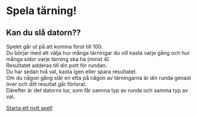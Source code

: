 Spela tärning!
================================

## Kan du slå datorn??

Spelet går ut på att komma först till 100.  
Du börjar med att välja hur många tärningar du vill kasta varje gång och hur många sidor varje tärning ska ha (minst 4).  
Resultatet adderas till din pott för rundan.  
Du har sedan två val, kasta igen eller spara resultatet.  
Om du någon gång slår en etta på någon av tärningarna är din runda genast över och ditt resultat går förlorat.  
Därefter är det datorns tur, som får samma typ av runda och samma typ av val.

[Starta ett nytt spel! ](dice/init)
